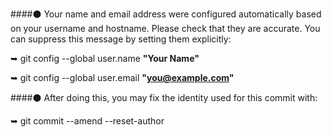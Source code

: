 ####⚫ Your name and email address were configured automatically based on your username and hostname. Please check that they are accurate. You can suppress this message by setting them explicitly:


➥   git config --global user.name **"Your Name"**

➥   git config --global user.email **"you@example.com"**


####⚫ After doing this, you may fix the identity used for this commit with:


➥   git commit --amend --reset-author
